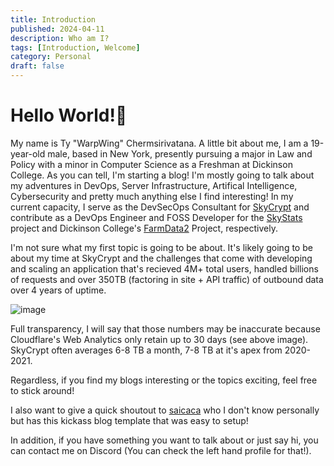 ```yaml
---
title: Introduction
published: 2024-04-11
description: Who am I?
tags: [Introduction, Welcome]
category: Personal
draft: false
---
```


# Hello World!👋

My name is Ty "WarpWing" Chermsirivatana. A little bit about me, I am a 19-year-old male, based in New York, presently pursuing a major in Law and Policy with a minor in Computer Science as a Freshman at Dickinson College. 
As you can tell, I'm starting a blog! I'm mostly going to talk about my adventures in DevOps, Server Infrastructure, Artifical Intelligence, Cybersecurity and pretty much anything else I find interesting!
In my current capacity, I serve as the DevSecOps Consultant for [SkyCrypt](https://github.com/SkyCryptWebsite/SkyCrypt) and contribute as a DevOps Engineer and FOSS Developer for the [SkyStats](https://github.com/skystatsdev) project and Dickinson College's [FarmData2](https://github.com/FarmData2/FarmData2) Project, respectively.

I'm not sure what my first topic is going to be about. It's likely going to be about my time at SkyCrypt and the challenges that come with developing and scaling an application that's recieved 4M+ total users, handled billions of requests and over 350TB (factoring in site + API traffic) of outbound data over 4 years of uptime. 

![image](https://github.com/WarpWing/blog/assets/28925758/64711169-8215-40d4-9135-3b67a5581e3c)

Full transparency, I will say that those numbers may be inaccurate because Cloudflare's Web Analytics only retain up to 30 days (see above image). SkyCrypt often averages 6-8 TB a month, 7-8 TB at it's apex from 2020-2021. 

Regardless, if you find my blogs interesting or the topics exciting, feel free to stick around! 

I also want to give a quick shoutout to [saicaca](https://github.com/saicaca/fuwari) who I don't know personally but has this kickass blog template that was easy to setup!

In addition, if you have something you want to talk about or just say hi, you can contact me on Discord (You can check the left hand profile for that!).
